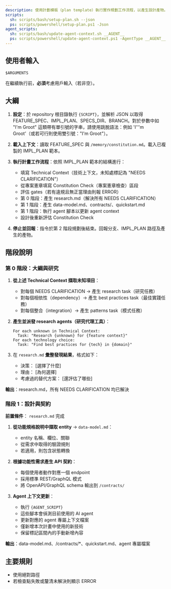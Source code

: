 ```yaml
---
description: 使用計劃模板（plan template）執行實作規劃工作流程，以產生設計產物。
scripts:
  sh: scripts/bash/setup-plan.sh --json
  ps: scripts/powershell/setup-plan.ps1 -Json
agent_scripts:
  sh: scripts/bash/update-agent-context.sh __AGENT__
  ps: scripts/powershell/update-agent-context.ps1 -AgentType __AGENT__
---
```


## 使用者輸入

```text
$ARGUMENTS
```

在繼續執行前，**必須**考慮用戶輸入（若非空）。

## 大綱

1. **設定**：於 repository 根目錄執行 `{SCRIPT}`，並解析 JSON 以取得 FEATURE_SPEC、IMPL_PLAN、SPECS_DIR、BRANCH。對於參數中如 "I'm Groot" 這類帶有單引號的字串，請使用跳脫語法：例如 'I'\''m Groot'（或若可行則使用雙引號："I'm Groot"）。

2. **載入上下文**：讀取 FEATURE_SPEC 與 `/memory/constitution.md`。載入已複製的 IMPL_PLAN 範本。

3. **執行計畫工作流程**：依照 IMPL_PLAN 範本的結構進行：
   - 填寫 Technical Context（技術上下文，未知處標記為 "NEEDS CLARIFICATION"）
   - 從專案憲章填寫 Constitution Check（專案憲章檢查）區段
   - 評估 gates（若有違規且無正當理由則報 ERROR）
   - 第 0 階段：產生 research.md（解決所有 NEEDS CLARIFICATION）
   - 第 1 階段：產生 data-model.md、contracts/、quickstart.md
   - 第 1 階段：執行 agent 腳本以更新 agent context
   - 設計後重新評估 Constitution Check

4. **停止並回報**：指令於第 2 階段規劃後結束。回報分支、IMPL_PLAN 路徑及產生的產物。

## 階段說明

### 第 0 階段：大綱與研究

1. **從上述 Technical Context 擷取未知項目**：
   - 對每個 NEEDS CLARIFICATION → 產生 research task（研究任務）
   - 對每個相依性（dependency）→ 產生 best practices task（最佳實踐任務）
   - 對每個整合（integration）→ 產生 patterns task（模式任務）

2. **產生並派發 research agents（研究代理工具）**：
   ```
   For each unknown in Technical Context:
     Task: "Research {unknown} for {feature context}"
   For each technology choice:
     Task: "Find best practices for {tech} in {domain}"
   ```

3. 在 `research.md` **彙整發現結果**，格式如下：
   - 決策： [選擇了什麼]
   - 理由： [為何選擇]
   - 考慮過的替代方案： [還評估了哪些]

**輸出**：research.md，所有 NEEDS CLARIFICATION 均已解決

### 階段 1：設計與契約

**前置條件**： `research.md` 完成

1. **從功能規格說明中擷取 entity** → `data-model.md`：
   - entity 名稱、欄位、關聯
   - 從需求中取得的驗證規則
   - 若適用，則包含狀態轉換

2. **根據功能性需求產生 API 契約**：
   - 每個使用者動作對應一個 endpoint
   - 採用標準 REST/GraphQL 模式
   - 將 OpenAPI/GraphQL schema 輸出到 `/contracts/`

3. **Agent 上下文更新**：
   - 執行 `{AGENT_SCRIPT}`
   - 這些腳本會偵測目前使用的 AI agent
   - 更新對應的 agent 專屬上下文檔案
   - 僅新增本次計畫中使用的新技術
   - 保留標記區間內的手動新增內容

**輸出**：data-model.md、/contracts/*、quickstart.md、agent 專屬檔案

## 主要規則

- 使用絕對路徑
- 若檢查點失敗或釐清未解決則顯示 ERROR
